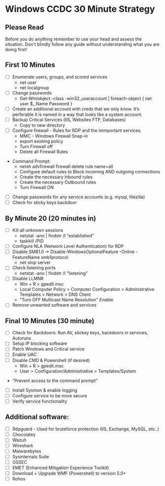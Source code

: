 # Windows CCDC 30 Minute Strategy

## Please Read 
Before you do anything remember to use your head and assess the situation. Don't blindly follow any guide without understanding what you are doing first! 

## First 10 Minutes 
- [ ] Enumerate users, groups, and scored services
  - net user
  - net localgroup
- [ ] Change passwords
  - Get-Wmiobject -class -win32_useraccount | foreach-object { net user $_.Name Password }
- [ ] Create an additional account with creds that we only know. It’s perferable it is named in a way that looks like a system account.
- [ ] Backup Critical Services (IIS, Websites FTP, Databases)
  - Copy to new directory
- [ ] Configure firewall - Rules for RDP and the immportant services.
  - MMC - Windows Firewall Snap-in
  - export existing policy
  - Turn Firewall off
  - Delete all Firewall Rules
- Command Prompt:
  - netsh advfirewall firewall delete rule name=all
  - Configure default rules to Block incoming AND outgoing connections
  - Create the necessary Inbound rules
  - Create the necessary Outbound rules
  - Turn Firewall ON
- [ ] Change passwords for any service accounts (e.g. mysql, filezilla)
- [ ] Check for sticky keys backdoor

## By Minute 20 (20 minutes in)  
- [ ] Kill all unknown sessions
  - netstat -ano | findstr /I "established"
  - taskkill /PID <pid>
- [ ] Configure NLA (Network Level Authentication) for RDP
- [ ] Disable SMB1.0 -> Disable-WindowsOptionalFeature -Online -FeatureName smb1protocol
  - net stop server
- [ ] Check listening ports
  - netstat -ano | findstr /I "listening"
- [ ] Disable LLMNR
  - Win + R > gpedit.msc
  - Local Computer Policy > Computer Configuration > Administrative Templates > Network > DNS Client
  - "Turn OFF Multicast Name Resolution" _Enable_
- [ ] Remove unwanted software and services

## Final 10 Minutes (30 minute) 
- [ ] Check for Backdoors: Run AV, stickey keys, backdoors in services, Autoruns
- [ ] Setup IP blocking software
- [ ] Patch Windows and Critical service
- [ ] Enable UAC
- [ ] Disable CMD & Powershell (if desired)
  - Win + R > gpedit.msc
  - User > Configuration/Administrative > Templates/System
- “Prevent access to the command prompt“
- [ ] Install Sysmon & enable logging
- [ ] Configure service to be more secure
- [ ] Verify service functionality

## Additional software:
- [ ] Rdpguard - Used for bruteforce protection (IIS, Exchange, MySQL, etc..)
- [ ] Chocolatey
- [ ] Wazuh
- [ ] Wireshark
- [ ] Malwarebytes
- [ ] Sysinternals Suite
- [ ] OSSEC
- [ ] EMET (Enhanced Mitigation Experience Toolkit)
- [ ] Download + Upgrade WMF (Powershell) to version 5.0+
- [ ] Rohos
